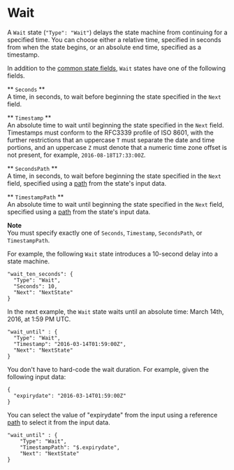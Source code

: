 # Wait<a name="amazon-states-language-wait-state"></a>

A `Wait` state \(`"Type": "Wait"`\) delays the state machine from continuing for a specified time\. You can choose either a relative time, specified in seconds from when the state begins, or an absolute end time, specified as a timestamp\.

In addition to the [common state fields](amazon-states-language-common-fields.md), `Wait` states have one of the following fields\.

** `Seconds` **  
A time, in seconds, to wait before beginning the state specified in the `Next` field\.

** `Timestamp` **  
An absolute time to wait until beginning the state specified in the `Next` field\.  
Timestamps must conform to the RFC3339 profile of ISO 8601, with the further restrictions that an uppercase `T` must separate the date and time portions, and an uppercase `Z` must denote that a numeric time zone offset is not present, for example, `2016-08-18T17:33:00Z`\.

** `SecondsPath` **  
A time, in seconds, to wait before beginning the state specified in the `Next` field, specified using a [path](amazon-states-language-input-output-processing.md) from the state's input data\.

** `TimestampPath` **  
An absolute time to wait until beginning the state specified in the `Next` field, specified using a [path](amazon-states-language-input-output-processing.md) from the state's input data\.

**Note**  
You must specify exactly one of `Seconds`, `Timestamp`, `SecondsPath`, or `TimestampPath`\.

For example, the following `Wait` state introduces a 10\-second delay into a state machine\.

```
"wait_ten_seconds": {
  "Type": "Wait",
  "Seconds": 10,
  "Next": "NextState"
}
```

In the next example, the `Wait` state waits until an absolute time: March 14th, 2016, at 1:59 PM UTC\.

```
"wait_until" : {
  "Type": "Wait",
  "Timestamp": "2016-03-14T01:59:00Z",
  "Next": "NextState"
}
```

You don't have to hard\-code the wait duration\. For example, given the following input data:

```
{
  "expirydate": "2016-03-14T01:59:00Z"
}
```

You can select the value of "expirydate" from the input using a reference [path](amazon-states-language-input-output-processing.md) to select it from the input data\.

```
"wait_until" : {
    "Type": "Wait",
    "TimestampPath": "$.expirydate",
    "Next": "NextState"
}
```